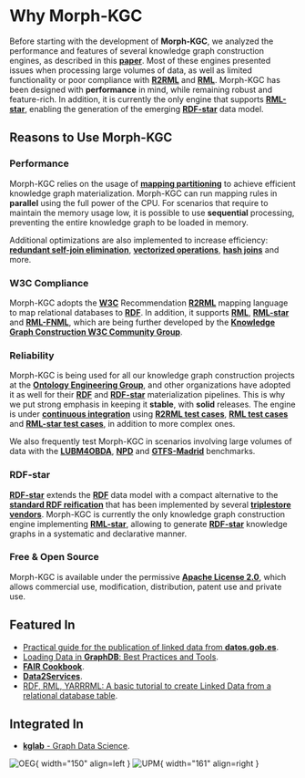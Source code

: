 # Why Morph-KGC

Before starting with the development of **Morph-KGC**, we analyzed the performance and features of several knowledge graph construction engines, as described in this **[paper](http://ceur-ws.org/Vol-2873/paper11.pdf)**. Most of these engines presented issues when processing large volumes of data, as well as limited functionality or poor compliance with **[R2RML](https://www.w3.org/TR/r2rml/)** and **[RML](https://w3id.org/rml/core/spec)**. Morph-KGC has been designed with **performance** in mind, while remaining robust and feature-rich. In addition, it is currently the only engine that supports **[RML-star](https://w3id.org/rml/star/spec)**, enabling the generation of the emerging **[RDF-star](https://w3c.github.io/rdf-star/cg-spec/2021-12-17.html)** data model.

## Reasons to Use Morph-KGC

### Performance

Morph-KGC relies on the usage of **[mapping partitioning](https://content.iospress.com/download/semantic-web/sw223135?id=semantic-web%2Fsw223135)** to achieve efficient knowledge graph materialization. Morph-KGC can run mapping rules in **parallel** using the full power of the CPU. For scenarios that require to maintain the memory usage low, it is possible to use **sequential** processing, preventing the entire knowledge graph to be loaded in memory.

Additional optimizations are also implemented to increase efficiency: **[redundant self-join elimination](https://content.iospress.com/download/semantic-web/sw223135?id=semantic-web%2Fsw223135)**, **[vectorized operations](https://en.wikipedia.org/wiki/Array_programming)**, **[hash joins](https://en.wikipedia.org/wiki/Hash_join)** and more.

### W3C Compliance

Morph-KGC adopts the **[W3C](https://www.w3.org/)** Recommendation **[R2RML](https://www.w3.org/TR/r2rml/)** mapping language to map relational databases to **[RDF](https://www.w3.org/TR/rdf11-concepts/)**. In addition, it supports **[RML](https://w3id.org/rml/core/spec)**, **[RML-star](https://w3id.org/rml/star/spec)** and **[RML-FNML](https://w3id.org/rml/fnml/spec)**, which are being further developed by the **[Knowledge Graph Construction W3C Community Group](https://www.w3.org/community/kg-construct/)**.

### Reliability

Morph-KGC is being used for all our knowledge graph construction projects at the **[Ontology Engineering Group](https://oeg.fi.upm.es/)**, and other organizations have adopted it as well for their **[RDF](https://www.w3.org/TR/rdf11-concepts/)** and **[RDF-star](https://w3c.github.io/rdf-star/cg-spec/2021-12-17.html)** materialization pipelines. This is why we put strong emphasis in keeping it **stable**, with **solid** releases. The engine is under **[continuous integration](https://github.com/morph-kgc/morph-kgc/actions)** using **[R2RML test cases](https://www.w3.org/2001/sw/rdb2rdf/test-cases/)**, **[RML test cases](https://github.com/kg-construct/rml-core/tree/main/test-cases)** and **[RML-star test cases](https://github.com/kg-construct/rml-star/tree/main/test-cases)**, in addition to more complex ones.

We also frequently test Morph-KGC in scenarios involving large volumes of data with the **[LUBM4OBDA](https://github.com/oeg-upm/lubm4obda)**, **[NPD](https://github.com/ontop/npd-benchmark)** and **[GTFS-Madrid](https://github.com/oeg-upm/gtfs-bench)** benchmarks.

### RDF-star

**[RDF-star](https://w3c.github.io/rdf-star/cg-spec/2021-12-17.html)** extends the **[RDF](https://www.w3.org/TR/rdf11-concepts/)** data model with a compact alternative to the **[standard RDF reification](https://www.w3.org/TR/rdf11-mt/#reification)** that has been implemented by several **[triplestore vendors](https://w3c.github.io/rdf-star/implementations.html)**. Morph-KGC is currently the only knowledge graph construction engine implementing **[RML-star](https://w3id.org/rml/star/spec)**, allowing to generate **[RDF-star](https://w3c.github.io/rdf-star/cg-spec/2021-12-17.html)** knowledge graphs in a systematic and declarative manner.

### Free & Open Source

Morph-KGC is available under the permissive **[Apache License 2.0](https://github.com/morph-kgc/morph-kgc/blob/main/LICENSE)**, which allows commercial use, modification, distribution, patent use and private use.

## Featured In
- [Practical guide for the publication of linked data from **datos.gob.es**](https://datos.gob.es/sites/default/files/doc/file/guia-publicacion-datos-enlazados.pdf).
- [Loading Data in **GraphDB**: Best Practices and Tools](https://www.ontotext.com/blog/loading-data-in-graphdb-best-practices-and-tools/).
- **[FAIR Cookbook](https://faircookbook.elixir-europe.org/content/recipes/interoperability/rdf-conversion.html)**.
- **[Data2Services](https://d2s.semanticscience.org/docs/convert-rml)**.
- [RDF, RML, YARRRML: A basic tutorial to create Linked Data from a relational database table](https://katharinabrunner.de/2022/03/rdf-rml-yarrrml-kglab-morph-kgc/).

## Integrated In
- [**kglab** - Graph Data Science](https://github.com/DerwenAI/kglab).

![OEG](assets/logo-oeg.png){ width="150" align=left } ![UPM](assets/logo-upm.png){ width="161" align=right }
